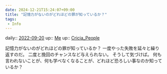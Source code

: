 ```yaml
---
date: 2024-12-21T15:24:07+09:00
title: "記憶力がないのがどれほどの罪が知っているか？"
tags:
 - Info
---
```


daily:: [2022-09-20](Daily_Note/2022-09-20.md)
up:: [Me](Bar/Novel/Chaos/Me.md)
up:: [Cricia_People](Bar/Novel/Nacaria/Cricia_People.md)

記憶力がないのがどれほどの罪が知っているか？
一度やった失敗を延々と繰り返すのだ。
二度と挽回のチャンスなど与えられない。
そうして気づけば。
何も言われないことが、何も学べなくなることが、どれほど恐ろしい事なのか知っているか？